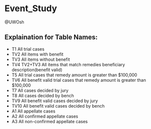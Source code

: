 # Event_Study
@UWOsh



## Explaination for Table Names:
* T1  All trial cases
* TV2 All items with benefit
* TV3 All items without benefit
* TV4 TV2+TV3 All items that match remedies beneficiary description(benefit valid)
* T5 All trial cases that remedy amount is greater than $100,000
* TV6 All benefit valid trial cases that remedy amount is greater than $100,000
* T7 All cases decided by jury
* T8 All cases decided by bench
* TV9 All benefit valid cases decided by jury
* TV10 All benefit valid cases decided by bench
* A1 All appellate cases
* A2 All confirmed appellate cases
* A3 All non-confirmed appellate cases
